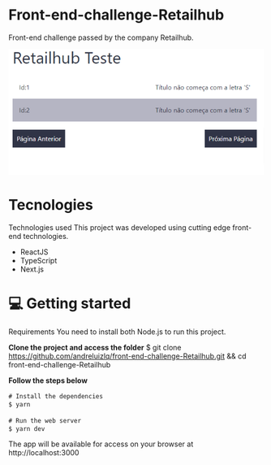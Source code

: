 # Front-end-challenge-Retailhub
Front-end challenge passed by the company Retailhub. 

![alt text](https://github.com/andreluizlq/front-end-challenge-Retailhub/blob/master/public/home.png)

# Tecnologies

Technologies used
This project was developed using cutting edge front-end technologies.
 - ReactJS
 - TypeScript
 - Next.js

# 💻 Getting started
Requirements
You need to install both Node.js to run this project.

**Clone the project and access the folder**
$ git clone https://github.com/andreluizlq/front-end-challenge-Retailhub.git && cd front-end-challenge-Retailhub

**Follow the steps below**
```
# Install the dependencies
$ yarn

# Run the web server
$ yarn dev
```

The app will be available for access on your browser at http://localhost:3000
